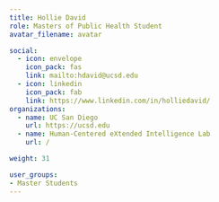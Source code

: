 ```yaml
---
title: Hollie David
role: Masters of Public Health Student
avatar_filename: avatar

social:
  - icon: envelope
    icon_pack: fas
    link: mailto:hdavid@ucsd.edu
  - icon: linkedin
    icon_pack: fab
    link: https://www.linkedin.com/in/holliedavid/
organizations:
  - name: UC San Diego
    url: https://ucsd.edu
  - name: Human-Centered eXtended Intelligence Lab
    url: /

weight: 31

user_groups:
- Master Students
---
```



